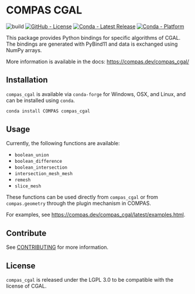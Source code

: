 # COMPAS CGAL

![build](https://github.com/compas-dev/compas_cgal/workflows/build/badge.svg)
[![GitHub - License](https://img.shields.io/github/license/compas-dev/compas_cgal.svg)](https://github.com/compas-dev/compas_cgal)
[![Conda - Latest Release](https://anaconda.org/conda-forge/compas_cgal/badges/version.svg)](https://anaconda.org/conda-forge/compas_cgal)
[![Conda - Platform](https://img.shields.io/conda/pn/conda-forge/compas_cgal)](https://anaconda.org/conda-forge/compas_cgal)


This package provides Python bindings for specific algorithms of CGAL.
The bindings are generated with PyBind11 and data is exchanged using NumPy arrays.

More information is available in the docs:
<https://compas.dev/compas_cgal/>

## Installation

`compas_cgal` is available via `conda-forge` for Windows, OSX, and Linux,
and can be installed using `conda`.

```bash
conda install COMPAS compas_cgal
```

## Usage

Currently, the following functions are available:

* `boolean_union`
* `boolean_difference`
* `boolean_intersection`
* `intersection_mesh_mesh`
* `remesh`
* `slice_mesh`

These functions can be used directly from `compas_cgal`
or from `compas.geometry` through the plugin mechanism in COMPAS.

For examples, see <https://compas.dev/compas_cgal/latest/examples.html>.

## Contribute

See [CONTRIBUTING](CONTRIBUTING.md) for more information.

## License

`compas_cgal` is released under the LGPL 3.0 to be compatible with the license of CGAL.

